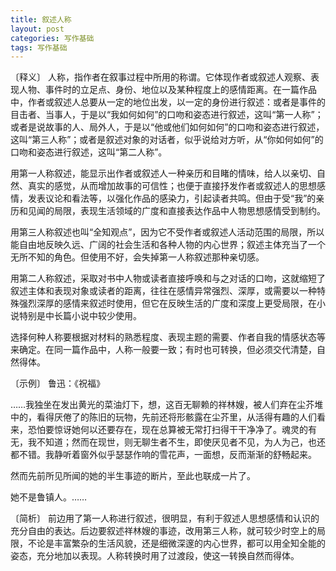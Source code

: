 ```yaml
---
title: 叙述人称
layout: post
categories: 写作基础
tags: 写作基础
---
```


〔释义〕 人称，指作者在叙事过程中所用的称谓。它体现作者或叙述人观察、表现人物、事件时的立足点、身份、地位以及某种程度上的感情距离。在一篇作品中，作者或叙述人总要从一定的地位出发，以一定的身份进行叙述：或者是事件的目击者、当事人，于是以“我如何如何”的口吻和姿态进行叙述，这叫“第一人称”；或者是说故事的人、局外人，于是以“他或他们如何如何”的口吻和姿态进行叙述，这叫“第三人称”；或者是叙述对象的对话者，似乎说给对方听，从“你如何如何”的口吻和姿态进行叙述，这叫“第二人称”。

用第一人称叙述，能显示出作者或叙述人一种亲历和目睹的情味，给人以亲切、自然、真实的感觉，从而增加故事的可信性；也便于直接抒发作者或叙述人的思想感情，发表议论和看法等，以强化作品的感染力，引起读者共鸣。但由于受“我”的亲历和见闻的局限，表现生活领域的广度和直接表达作品中人物思想感情受到制约。

用第三人称叙述也叫“全知观点”，因为它不受作者或叙述人活动范围的局限，所以能自由地反映久远、广阔的社会生活和各种人物的内心世界；叙述主体充当了一个无所不知的角色。但使用不好，会失掉第一人称叙述那种亲切感。

用第二人称叙述，采取对书中人物或读者直接呼唤和与之对话的口吻，这就缩短了叙述主体和表现对象或读者的距离，往往在感情异常强烈、深厚，或需要以一种特殊强烈深厚的感情来叙述时使用，但它在反映生活的广度和深度上更受局限，在小说特别是中长篇小说中较少使用。

选择何种人称要根据对材料的熟悉程度、表现主题的需要、作者自我的情感状态等来确定。在同一篇作品中，人称一般要一致；有时也可转换，但必须交代清楚，自然得体。

〔示例〕 鲁迅：《祝福》

……我独坐在发出黄光的菜油灯下，想，这百无聊赖的祥林嫂，被人们弃在尘芥堆中的，看得厌倦了的陈旧的玩物，先前还将形骸露在尘芥里，从活得有趣的人们看来，恐怕要惊讶她何以还要存在，现在总算被无常打扫得干干净净了。魂灵的有无，我不知道；然而在现世，则无聊生者不生，即使厌见者不见，为人为己，也还都不错。我静听着窗外似乎瑟瑟作响的雪花声，一面想，反而渐渐的舒畅起来。

然而先前所见所闻的她的半生事迹的断片，至此也联成一片了。

她不是鲁镇人。……

〔简析〕 前边用了第一人称进行叙述，很明显，有利于叙述人思想感情和认识的充分自由的表达。后边要叙述祥林嫂的事迹，改用第三人称，就可较少时空上的局限，不论是丰富繁杂的生活风貌，还是细微深邃的内心世界，都可以用全知全能的姿态，充分地加以表现。人称转换时用了过渡段，使这一转换自然而得体。 